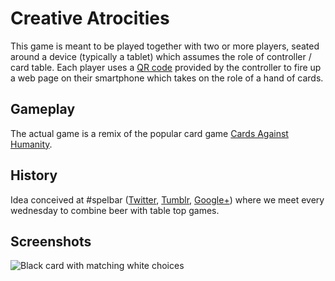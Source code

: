 Creative Atrocities
===================

This game is meant to be played together with two or more players, seated around a device (typically a tablet)
which assumes the role of controller / card table. Each player uses a
[QR code](http://en.wikipedia.org/wiki/QR_code)
provided by the controller to fire up a web page on their smartphone which takes on the role of a hand of cards.

Gameplay
--------

The actual game is a remix of the popular card game 
[Cards Against Humanity](http://www.cardsagainsthumanity.com/).

History
-------

Idea conceived at #spelbar ([Twitter](https://twitter.com/search?q=%23spelbar),
[Tumblr](http://spelbar.tumblr.com/),
[Google+](https://plus.google.com/communities/113740453792529383063)) where we meet every wednesday to
combine beer with table top games.

Screenshots
-----------

![Black card with matching white choices](https://raw.github.com/mmartensson/creative-atrocities/screenshots/screenshots/CreativeAtrocities-BlackCard.png)
